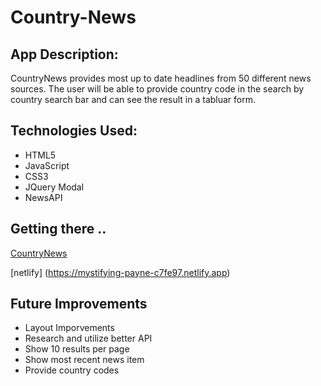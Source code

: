 #   Country-News   
 ## App Description:
 CountryNews provides most up to date headlines from 50 different news sources. The user will be able to provide country code in the search by country search bar and can see the result in a tabluar form.

 ## Technologies Used:
* HTML5
* JavaScript
* CSS3
* JQuery Modal
* NewsAPI

## Getting there ..
[CountryNews](https://humairazafar.github.io/)

[netlify] (https://mystifying-payne-c7fe97.netlify.app)

## Future Improvements 
* Layout Imporvements 
* Research and utilize better API
* Show 10 results per page
* Show most recent news item
* Provide country codes 


